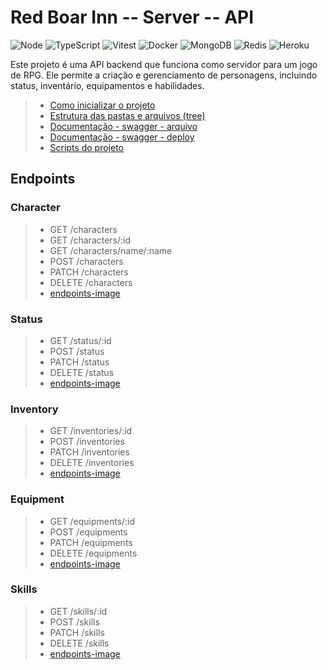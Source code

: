 # Red Boar Inn -- Server -- API

![Node](https://img.shields.io/badge/Node.JS-white?style=for-the-badge&logo=node.js&logoColor=black)
![TypeScript](https://img.shields.io/badge/TypeScript-white?style=for-the-badge&logo=TypeScript&logoColor=black)
![Vitest](https://img.shields.io/badge/Vitest-white?style=for-the-badge&logo=Vitest&logoColor=black)
![Docker](https://img.shields.io/badge/Docker-white?style=for-the-badge&logo=Docker&logoColor=black)
![MongoDB](https://img.shields.io/badge/MongoDB-white?style=for-the-badge&logo=Mongodb&logoColor=black)
![Redis](https://img.shields.io/badge/Redis-white?style=for-the-badge&logo=Redis&logoColor=black)
![Heroku](https://img.shields.io/badge/Heroku-white?style=for-the-badge&logo=Heroku&logoColor=black)

Este projeto é uma API backend que funciona como servidor para um jogo de RPG. Ele permite a criação e gerenciamento de personagens, incluindo status, inventário, equipamentos e habilidades.

> -   [Como inicializar o projeto](START.md)
> -   [Estrutura das pastas e arquivos (tree)](STRUCTURE.md)
> -   [Documentação - swagger - arquivo](../swagger.json)
> -   [Documentação - swagger - deploy](https://rbi-server-node-api.herokuapp.com/docs)
> -   [Scripts do projeto](../scripts/)

## Endpoints

### Character

> -   GET /characters
> -   GET /characters/:id
> -   GET /characters/name/:name
> -   POST /characters
> -   PATCH /characters
> -   DELETE /characters
> -   [endpoints-image](endpoints/character.png)

### Status

> -   GET /status/:id
> -   POST /status
> -   PATCH /status
> -   DELETE /status
> -   [endpoints-image](endpoints/status.png)

### Inventory

> -   GET /inventories/:id
> -   POST /inventories
> -   PATCH /inventories
> -   DELETE /inventories
> -   [endpoints-image](endpoints/inventory.png)

### Equipment

> -   GET /equipments/:id
> -   POST /equipments
> -   PATCH /equipments
> -   DELETE /equipments
> -   [endpoints-image](endpoints/equipment.png)

### Skills

> -   GET /skills/:id
> -   POST /skills
> -   PATCH /skills
> -   DELETE /skills
> -   [endpoints-image](endpoints/skills.png)
